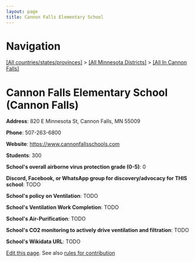 ```yaml
---
layout: page
title: Cannon Falls Elementary School
---
```

# Navigation

[[All countries/states/provinces]](../../..) > [[All Minnesota Districts]](../..) > [[All In Cannon Falls]](..)

# Cannon Falls Elementary School (Cannon Falls)

**Address**: 820 E Minnesota St, Cannon Falls, MN 55009

**Phone**: 507-263-6800

**Website**: <https://www.cannonfallsschools.com>

**Students**: 300

**School's overall airborne virus protection grade (0-5)**: 0

**Discord, Facebook, or WhatsApp group for discovery/advocacy for THIS school**: TODO

**School's policy on Ventilation**: TODO

**School's Ventilation Work Completion**: TODO

**School's Air-Purification**: TODO

**School's CO2 monitoring to actively drive ventilation and filtration**: TODO

**School's Wikidata URL**: TODO


[Edit this page](https://github.com/ventilate-schools/MN/edit/main/./Cannon_Falls/Cannon_Falls_Elementary_School.md). See also [rules for contribution](../../../contribution-rules/)